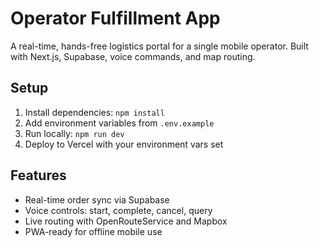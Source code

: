 # Operator Fulfillment App

A real-time, hands-free logistics portal for a single mobile operator. Built with Next.js, Supabase, voice commands, and map routing.

## Setup
1. Install dependencies: `npm install`
2. Add environment variables from `.env.example`
3. Run locally: `npm run dev`
4. Deploy to Vercel with your environment vars set

## Features
- Real-time order sync via Supabase
- Voice controls: start, complete, cancel, query
- Live routing with OpenRouteService and Mapbox
- PWA-ready for offline mobile use